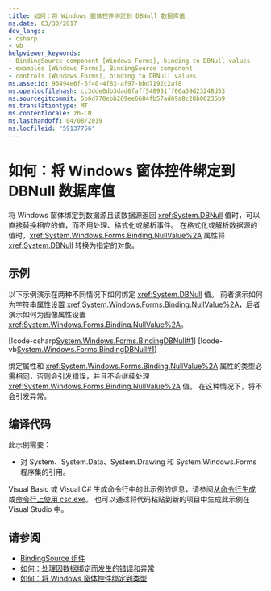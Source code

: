 ```yaml
---
title: 如何：将 Windows 窗体控件绑定到 DBNull 数据库值
ms.date: 03/30/2017
dev_langs:
- csharp
- vb
helpviewer_keywords:
- BindingSource component [Windows Forms], binding to DBNull values
- examples [Windows Forms], BindingSource component
- controls [Windows Forms], binding to DBNull values
ms.assetid: 96494e6f-5f40-4f83-af97-bbd7192c2af8
ms.openlocfilehash: cc3dde0db3dad6faff548951ff06a39d23248d53
ms.sourcegitcommit: 5b6d778ebb269ee6684fb57ad69a8c28b06235b9
ms.translationtype: MT
ms.contentlocale: zh-CN
ms.lasthandoff: 04/08/2019
ms.locfileid: "59137756"
---
```

# <a name="how-to-bind-windows-forms-controls-to-dbnull-database-values"></a>如何：将 Windows 窗体控件绑定到 DBNull 数据库值
将 Windows 窗体绑定到数据源且该数据源返回 <xref:System.DBNull> 值时，可以直接替换相应的值，而不用处理、格式化或解析事件。 在格式化或解析数据源的值时，<xref:System.Windows.Forms.Binding.NullValue%2A> 属性将 <xref:System.DBNull> 转换为指定的对象。  
  
## <a name="example"></a>示例  
 以下示例演示在两种不同情况下如何绑定 <xref:System.DBNull> 值。 前者演示如何为字符串属性设置 <xref:System.Windows.Forms.Binding.NullValue%2A>，后者演示如何为图像属性设置 <xref:System.Windows.Forms.Binding.NullValue%2A>。  
  
 [!code-csharp[System.Windows.Forms.BindingDBNull#1](~/samples/snippets/csharp/VS_Snippets_Winforms/System.Windows.Forms.BindingDBNull/CS/form1.cs#1)]
 [!code-vb[System.Windows.Forms.BindingDBNull#1](~/samples/snippets/visualbasic/VS_Snippets_Winforms/System.Windows.Forms.BindingDBNull/VB/form1.vb#1)]  
  
 绑定属性和 <xref:System.Windows.Forms.Binding.NullValue%2A> 属性的类型必需相同，否则会引发错误，并且不会继续处理 <xref:System.Windows.Forms.Binding.NullValue%2A> 值。 在这种情况下，将不会引发异常。  
  
## <a name="compiling-the-code"></a>编译代码  
 此示例需要：  
  
-   对 System、System.Data、System.Drawing 和 System.Windows.Forms 程序集的引用。  
  
 Visual Basic 或 Visual C# 生成命令行中的此示例的信息，请参阅[从命令行生成](../../../visual-basic/reference/command-line-compiler/building-from-the-command-line.md)或[命令行上使用 csc.exe](../../../csharp/language-reference/compiler-options/command-line-building-with-csc-exe.md)。 也可以通过将代码粘贴到新的项目中生成此示例在 Visual Studio 中。  
  
## <a name="see-also"></a>请参阅

- [BindingSource 组件](bindingsource-component.md)
- [如何：处理因数据绑定而发生的错误和异常](how-to-handle-errors-and-exceptions-that-occur-with-databinding.md)
- [如何：将 Windows 窗体控件绑定到类型](how-to-bind-a-windows-forms-control-to-a-type.md)
